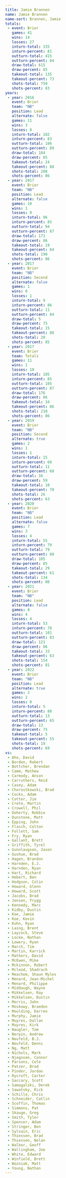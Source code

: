 ```yaml
---
title: Jamie Brannen
name: Jamie Brannen
name-sort: Brannen, Jamie
totals:
 - event: Brier
   games: 41
   wins: 14
   losses: 27
   inturn-total: 335
   inturn-percent: 81
   outturn-total: 415
   outturn-percent: 84
   draw-total: 615
   draw-percent: 85
   takeout-total: 135
   takeout-percent: 73
   shots-total: 750
   shots-percent: 83
years:
 - year: 2016
   event: Brier
   team: "NB"
   position: Lead
   alternate: false
   games: 11
   wins: 3
   losses: 8
   inturn-total: 102
   inturn-percent: 83
   outturn-total: 106
   outturn-percent: 89
   draw-total: 184
   draw-percent: 85
   takeout-total: 24
   takeout-percent: 88
   shots-total: 208
   shots-percent: 86
 - year: 2017
   event: Brier
   team: "NB"
   position: Lead
   alternate: false
   games: 10
   wins: 1
   losses: 9
   inturn-total: 96
   inturn-percent: 85
   outturn-total: 94
   outturn-percent: 87
   draw-total: 171
   draw-percent: 86
   takeout-total: 19
   takeout-percent: 84
   shots-total: 190
   shots-percent: 86
 - year: 2017
   event: Brier
   team: "NB"
   position: Second
   alternate: false
   games: 1
   wins: 0
   losses: 1
   inturn-total: 9
   inturn-percent: 86
   outturn-total: 11
   outturn-percent: 84
   draw-total: 5
   draw-percent: 75
   takeout-total: 15
   takeout-percent: 88
   shots-total: 20
   shots-percent: 85
 - year: 2017
   event: Brier
   team: Totals
   games: 11
   wins: 1
   losses: 10
   inturn-total: 105
   inturn-percent: 85
   outturn-total: 105
   outturn-percent: 87
   draw-total: 176
   draw-percent: 86
   takeout-total: 34
   takeout-percent: 86
   shots-total: 210
   shots-percent: 86
 - year: 2019
   event: Brier
   team: "NB"
   position: Second
   alternate: true
   games: 2
   wins: 1
   losses: 1
   inturn-total: 15
   inturn-percent: 60
   outturn-total: 11
   outturn-percent: 68
   draw-total: 16
   draw-percent: 59
   takeout-total: 10
   takeout-percent: 70
   shots-total: 26
   shots-percent: 63
 - year: 2020
   event: Brier
   team: "NB"
   position: Lead
   alternate: false
   games: 7
   wins: 3
   losses: 4
   inturn-total: 55
   inturn-percent: 79
   outturn-total: 79
   outturn-percent: 80
   draw-total: 105
   draw-percent: 85
   takeout-total: 29
   takeout-percent: 61
   shots-total: 134
   shots-percent: 80
 - year: 2021
   event: Brier
   team: "NB"
   position: Lead
   alternate: false
   games: 8
   wins: 4
   losses: 4
   inturn-total: 53
   inturn-percent: 78
   outturn-total: 101
   outturn-percent: 83
   draw-total: 121
   draw-percent: 86
   takeout-total: 33
   takeout-percent: 63
   shots-total: 154
   shots-percent: 81
 - year: 2022
   event: Brier
   team: "NB"
   position: Lead
   alternate: true
   games: 2
   wins: 2
   losses: 0
   inturn-total: 5
   inturn-percent: 80
   outturn-total: 13
   outturn-percent: 65
   draw-total: 13
   draw-percent: 75
   takeout-total: 5
   takeout-percent: 55
   shots-total: 18
   shots-percent: 69
vs:
 - Aho, David
 - Borden, Robert
 - Bottcher, Brendan
 - Camm, Mathew
 - Carmody, Anson
 - Carruthers, Reid
 - Casey, Adam
 - Chorostkowski, Brad
 - Cocks, Adam
 - Cotter, Jim
 - Crete, Martin
 - Crowell, Phil
 - Doherty, Robbie
 - Dunstone, Matt
 - Epping, John
 - Flasch, Colton
 - Follett, Sam
 - Fry, Ryan
 - Gallant, Brett
 - Griffith, Tyrel
 - Gunnlaugson, Jason
 - Gushue, Brad
 - Hagen, Brandon
 - Harnden, E.J.
 - Harnden, Ryan
 - Hart, Richard
 - Hebert, Ben
 - Hodgson, Colin
 - Howard, Glenn
 - Howard, Scott
 - Jacobs, Brad
 - Jensen, Trygg
 - Kennedy, Marc
 - Kidby, Dustin
 - Koe, Jamie
 - Koe, Kevin
 - Kuhn, Ryan
 - Laing, Brent
 - Laycock, Steve
 - Locke, Nathan
 - Lowery, Ryan
 - March, Tim
 - Martin, Karrick
 - Mathers, David
 - McEwen, Mike
 - Mckinnon, Robert
 - Mcleod, Shadrach
 - Meachem, Shaun Myles
 - Menard, Jean-Michel
 - Menard, Philippe
 - Middaugh, Wayne
 - Mikkelsen, Ray
 - Mikkelsen, Dustin
 - Morris, John
 - Moskowy, Braeden
 - Moulding, Darren
 - Murphy, Jamie
 - Muyres, Dallan
 - Muyres, Kirk
 - Naugler, Tom
 - Nerpin, Andrew
 - Neufeld, B.J.
 - Neufeld, Denni
 - Ng, Matt
 - Nichols, Mark
 - Njegovan, Connor
 - Parsons, Cole
 - Patzer, Brad
 - Pinder, Jordan
 - Rycroft, Carter
 - Saccary, Scott
 - Samagalski, Derek
 - Sawatsky, Rick
 - Schille, Chris
 - Schneider, Catlin
 - Scoffin, Thomas
 - Simmons, Pat
 - Skauge, Greg
 - Smith, Tyler
 - Spencer, Adam
 - Stringer, Ben
 - Sylvain, Eric
 - Thiessen, Brad
 - Thiessen, Nolan
 - Walker, Geoff
 - Wallingham, Joe
 - White, Edward
 - Winfield, Brett
 - Wozniak, Matt
 - Young, Nathan
---
```

